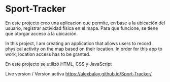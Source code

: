 # Sport-Tracker

En este  projecto creo una aplicacion que permite, en base a la ubicación del usuario, registrar actividad física en el mapa. 
Para que funcione, se tiene que otorgar acceso a la ubicación.

In this project, I am creating an application that allows users to record physical activity on the map based on their location.
In order for this app to work, location access has to be granted.

En este projecto se utilizó HTML, CSS y JavaScript 

Live version / Version activa 
https://alexbalay.github.io/Sport-Tracker/
